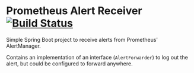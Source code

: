 # Prometheus Alert Receiver [![Build Status](https://travis-ci.org/barrycommins/prometheus-alert-receiver.svg?branch=master)](https://travis-ci.org/github/barrycommins/prometheus-alert-receiver)


Simple Spring Boot project to receive alerts from Prometheus' AlertManager.


Contains an implementation of an interface (`AlertForwarder`) to log out the alert, but could be configured to forward anywhere.

